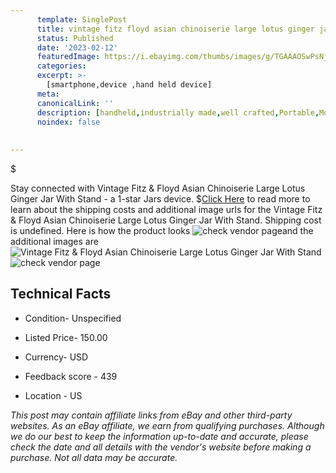 ```yaml
---
      template: SinglePost
      title: vintage fitz floyd asian chinoiserie large lotus ginger jar with stand
      status: Published
      date: '2023-02-12'
      featuredImage: https://i.ebayimg.com/thumbs/images/g/TGAAAOSwPsNjcWvw/s-l225.jpg
      categories: 
      excerpt: >-
        [smartphone,device ,hand held device]
      meta:
      canonicalLink: ''
      description: [handheld,industrially made,well crafted,Portable,Mobile,Compact,Convenient,Lightweight,Maneuverable,Man-portable,Miniature,Carriable,Hand-held,Light,Holdable,Transportable,Mobile device,Pocket-sized,On-the-go,Wireless,Cordless,Compact size,Convenient size, smartphone,device ,hand held device]
      noindex: false
      
        
---
```

$

Stay connected with Vintage Fitz & Floyd Asian Chinoiserie Large Lotus Ginger Jar With Stand - a 1-star Jars device.
$[Click Here](https://www.ebay.com/itm/275670790917?hash=item402f427305%3Ag%3ATGAAAOSwPsNjcWvw&mkevt=1&mkcid=1&mkrid=711-53200-19255-0&campid=%253CePNCampaignId%253E&customid=%253CreferenceId%253E&toolid=10049) to read more to learn about the shipping costs and additional image urls for the Vintage Fitz & Floyd Asian Chinoiserie Large Lotus Ginger Jar With Stand. Shipping cost is undefined. Here is how the product looks ![check vendor page](https://i.ebayimg.com/thumbs/images/g/TGAAAOSwPsNjcWvw/s-l225.jpg)and the additional images are![Vintage Fitz & Floyd Asian Chinoiserie Large Lotus Ginger Jar With Stand](https://i.ebayimg.com/images/g/TGAAAOSwPsNjcWvw/s-l1600.jpg)![check vendor page](https://origin-galleryplus.ebayimg.com/ws/web/275670790917_2_0_1/225x225.jpg,https://origin-galleryplus.ebayimg.com/ws/web/275670790917_3_0_1/225x225.jpg,https://origin-galleryplus.ebayimg.com/ws/web/275670790917_4_0_1/225x225.jpg,https://origin-galleryplus.ebayimg.com/ws/web/275670790917_5_0_1/225x225.jpg,https://origin-galleryplus.ebayimg.com/ws/web/275670790917_6_0_1/225x225.jpg,https://origin-galleryplus.ebayimg.com/ws/web/275670790917_7_0_1/225x225.jpg,https://origin-galleryplus.ebayimg.com/ws/web/275670790917_8_0_1/225x225.jpg,https://origin-galleryplus.ebayimg.com/ws/web/275670790917_9_0_1/225x225.jpg,https://origin-galleryplus.ebayimg.com/ws/web/275670790917_10_0_1/225x225.jpg,https://origin-galleryplus.ebayimg.com/ws/web/275670790917_11_0_1/225x225.jpg,https://origin-galleryplus.ebayimg.com/ws/web/275670790917_12_0_1/225x225.jpg)



 ## Technical Facts 



     
      

 - Condition- Unspecified 


      

 - Listed Price- 150.00 


      

 - Currency- USD 


      

 - Feedback score - 439 


      

 - Location - US 


      
      

 *_This post may contain affiliate links from eBay and other third-party websites. As an eBay affiliate, we earn from qualifying purchases. Although we do our best to keep the information up-to-date and accurate, please check the date and all details with the vendor's website before making a purchase. Not all data may be accurate._*






